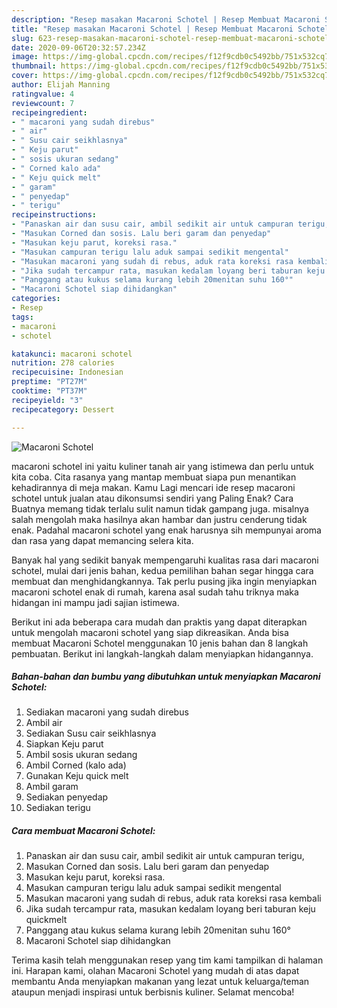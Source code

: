 ```yaml
---
description: "Resep masakan Macaroni Schotel | Resep Membuat Macaroni Schotel Yang Enak Banget"
title: "Resep masakan Macaroni Schotel | Resep Membuat Macaroni Schotel Yang Enak Banget"
slug: 623-resep-masakan-macaroni-schotel-resep-membuat-macaroni-schotel-yang-enak-banget
date: 2020-09-06T20:32:57.234Z
image: https://img-global.cpcdn.com/recipes/f12f9cdb0c5492bb/751x532cq70/macaroni-schotel-foto-resep-utama.jpg
thumbnail: https://img-global.cpcdn.com/recipes/f12f9cdb0c5492bb/751x532cq70/macaroni-schotel-foto-resep-utama.jpg
cover: https://img-global.cpcdn.com/recipes/f12f9cdb0c5492bb/751x532cq70/macaroni-schotel-foto-resep-utama.jpg
author: Elijah Manning
ratingvalue: 4
reviewcount: 7
recipeingredient:
- " macaroni yang sudah direbus"
- " air"
- " Susu cair seikhlasnya"
- " Keju parut"
- " sosis ukuran sedang"
- " Corned kalo ada"
- " Keju quick melt"
- " garam"
- " penyedap"
- " terigu"
recipeinstructions:
- "Panaskan air dan susu cair, ambil sedikit air untuk campuran terigu,"
- "Masukan Corned dan sosis. Lalu beri garam dan penyedap"
- "Masukan keju parut, koreksi rasa."
- "Masukan campuran terigu lalu aduk sampai sedikit mengental"
- "Masukan macaroni yang sudah di rebus, aduk rata koreksi rasa kembali"
- "Jika sudah tercampur rata, masukan kedalam loyang beri taburan keju quickmelt"
- "Panggang atau kukus selama kurang lebih 20menitan suhu 160°"
- "Macaroni Schotel siap dihidangkan"
categories:
- Resep
tags:
- macaroni
- schotel

katakunci: macaroni schotel 
nutrition: 278 calories
recipecuisine: Indonesian
preptime: "PT27M"
cooktime: "PT37M"
recipeyield: "3"
recipecategory: Dessert

---
```



![Macaroni Schotel](https://img-global.cpcdn.com/recipes/f12f9cdb0c5492bb/751x532cq70/macaroni-schotel-foto-resep-utama.jpg)


macaroni schotel ini yaitu kuliner tanah air yang istimewa dan perlu untuk kita coba. Cita rasanya yang mantap membuat siapa pun menantikan kehadirannya di meja makan.
Kamu Lagi mencari ide resep macaroni schotel untuk jualan atau dikonsumsi sendiri yang Paling Enak? Cara Buatnya memang tidak terlalu sulit namun tidak gampang juga. misalnya salah mengolah maka hasilnya akan hambar dan justru cenderung tidak enak. Padahal macaroni schotel yang enak harusnya sih mempunyai aroma dan rasa yang dapat memancing selera kita.



Banyak hal yang sedikit banyak mempengaruhi kualitas rasa dari macaroni schotel, mulai dari jenis bahan, kedua pemilihan bahan segar hingga cara membuat dan menghidangkannya. Tak perlu pusing jika ingin menyiapkan macaroni schotel enak di rumah, karena asal sudah tahu triknya maka hidangan ini mampu jadi sajian istimewa.


Berikut ini ada beberapa cara mudah dan praktis yang dapat diterapkan untuk mengolah macaroni schotel yang siap dikreasikan. Anda bisa membuat Macaroni Schotel menggunakan 10 jenis bahan dan 8 langkah pembuatan. Berikut ini langkah-langkah dalam menyiapkan hidangannya.

<!--inarticleads1-->

##### Bahan-bahan dan bumbu yang dibutuhkan untuk menyiapkan Macaroni Schotel:

1. Sediakan  macaroni yang sudah direbus
1. Ambil  air
1. Sediakan  Susu cair seikhlasnya
1. Siapkan  Keju parut
1. Ambil  sosis ukuran sedang
1. Ambil  Corned (kalo ada)
1. Gunakan  Keju quick melt
1. Ambil  garam
1. Sediakan  penyedap
1. Sediakan  terigu




<!--inarticleads2-->

##### Cara membuat Macaroni Schotel:

1. Panaskan air dan susu cair, ambil sedikit air untuk campuran terigu,
1. Masukan Corned dan sosis. Lalu beri garam dan penyedap
1. Masukan keju parut, koreksi rasa.
1. Masukan campuran terigu lalu aduk sampai sedikit mengental
1. Masukan macaroni yang sudah di rebus, aduk rata koreksi rasa kembali
1. Jika sudah tercampur rata, masukan kedalam loyang beri taburan keju quickmelt
1. Panggang atau kukus selama kurang lebih 20menitan suhu 160°
1. Macaroni Schotel siap dihidangkan




Terima kasih telah menggunakan resep yang tim kami tampilkan di halaman ini. Harapan kami, olahan Macaroni Schotel yang mudah di atas dapat membantu Anda menyiapkan makanan yang lezat untuk keluarga/teman ataupun menjadi inspirasi untuk berbisnis kuliner. Selamat mencoba!
